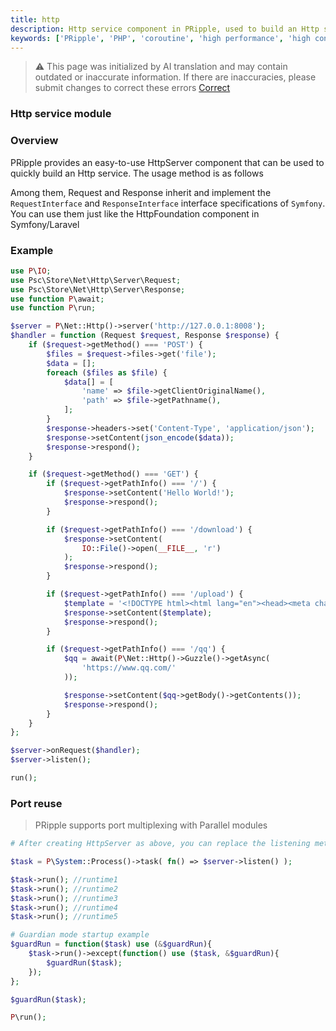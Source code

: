 ```yaml
---
title: http
description: Http service component in PRipple, used to build an Http service
keywords: ['PRipple', 'PHP', 'coroutine', 'high performance', 'high concurrency', 'Http', 'Server','asynchronous Http','GuzzleHttp asynchronous','Guzzle asynchronous']
---
```


> ⚠️ This page was initialized by AI translation and may contain outdated or inaccurate information. If there are
> inaccuracies, please submit changes to correct these errors [Correct](https://github.com/cloudtay/p-ripple-documents)

### Http service module

### Overview

PRipple provides an easy-to-use HttpServer component that can be used to quickly build an Http service. The usage method
is as follows

Among them, Request and Response inherit and implement the `RequestInterface` and `ResponseInterface` interface
specifications of `Symfony`.
You can use them just like the HttpFoundation component in Symfony/Laravel

### Example

```php
use P\IO;
use Psc\Store\Net\Http\Server\Request;
use Psc\Store\Net\Http\Server\Response;
use function P\await;
use function P\run;

$server = P\Net::Http()->server('http://127.0.0.1:8008');
$handler = function (Request $request, Response $response) {
    if ($request->getMethod() === 'POST') {
        $files = $request->files->get('file');
        $data = [];
        foreach ($files as $file) {
            $data[] = [
                'name' => $file->getClientOriginalName(),
                'path' => $file->getPathname(),
            ];
        }
        $response->headers->set('Content-Type', 'application/json');
        $response->setContent(json_encode($data));
        $response->respond();
    }

    if ($request->getMethod() === 'GET') {
        if ($request->getPathInfo() === '/') {
            $response->setContent('Hello World!');
            $response->respond();
        }

        if ($request->getPathInfo() === '/download') {
            $response->setContent(
                IO::File()->open(__FILE__, 'r')
            );
            $response->respond();
        }

        if ($request->getPathInfo() === '/upload') {
            $template = '<!DOCTYPE html><html lang="en"><head><meta charset="UTF-8"><title>Upload</title></head><body><form action=" /upload" method="post" enctype="multipart/form-data"><input type="file" name="file"><button type="submit">Upload</button></form></ body>';
            $response->setContent($template);
            $response->respond();
        }

        if ($request->getPathInfo() === '/qq') {
            $qq = await(P\Net::Http()->Guzzle()->getAsync(
                'https://www.qq.com/'
            ));

            $response->setContent($qq->getBody()->getContents());
            $response->respond();
        }
    }
};

$server->onRequest($handler);
$server->listen();

run();
```

### Port reuse

> PRipple supports port multiplexing with Parallel modules

```php
# After creating HttpServer as above, you can replace the listening method to implement port multiplexing.

$task = P\System::Process()->task( fn() => $server->listen() );

$task->run(); //runtime1
$task->run(); //runtime2
$task->run(); //runtime3
$task->run(); //runtime4
$task->run(); //runtime5

# Guardian mode startup example
$guardRun = function($task) use (&$guardRun){
    $task->run()->except(function() use ($task, &$guardRun){
        $guardRun($task);
    });
};

$guardRun($task);

P\run();
```
